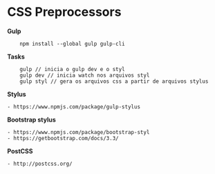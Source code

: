 # CSS Preprocessors

**Gulp**

        npm install --global gulp gulp-cli

**Tasks**

        gulp // inicia o gulp dev e o styl
        gulp dev // inicia watch nos arquivos styl
        gulp styl // gera os arquivos css a partir de arquivos stylus

**Stylus**

    - https://www.npmjs.com/package/gulp-stylus

**Bootstrap stylus**

    - https://www.npmjs.com/package/bootstrap-styl
    - https://getbootstrap.com/docs/3.3/

**PostCSS**

    - http://postcss.org/


